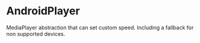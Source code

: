 # AndroidPlayer
MediaPlayer abstraction that can set custom speed. Including a fallback for non supported devices.
